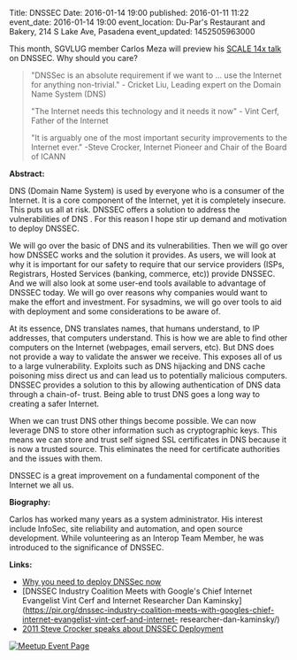 Title: DNSSEC
Date: 2016-01-14 19:00
published: 2016-01-11 11:22
event_date: 2016-01-14 19:00
event_location: Du-Par's Restaurant and Bakery, 214 S Lake Ave, Pasadena
event_updated: 1452505963000

This month, SGVLUG member Carlos Meza will preview his [SCALE 14x
talk](https://www.socallinuxexpo.org/scale/14x/presentations/dnssec) on DNSSEC.
Why should you care?

> "DNSSec is an absolute requirement if we want to ... use the Internet for anything non-trivial." - Cricket Liu, Leading expert on the Domain Name System (DNS)
>
> "The Internet needs this technology and it needs it now" - Vint Cerf, Father of the Internet
> 
> "It is arguably one of the most important security improvements to the Internet ever." -Steve Crocker, Internet Pioneer and Chair of the Board of ICANN

**Abstract:**
  
DNS (Domain Name System) is used by everyone who is a consumer of the Internet. It is a core component of the Internet, yet it is completely insecure. This puts us all at risk. DNSSEC offers a solution to address the vulnerabilities of DNS . For this reason I hope stir up demand and motivation to deploy DNSSEC.

We will go over the basic of DNS and its vulnerabilities. Then we will go over how DNSSEC works and the solution it provides. As users, we will look at why it is important for our safety to require that our service providers (ISPs, Registrars, Hosted Services (banking, commerce, etc)) provide DNSSEC. And we will also look at some user-end tools available to advantage of DNSSEC today.  We will go over reasons why companies would want to make the effort and investment. For sysadmins, we will go over tools to aid with deployment and some considerations  to be aware of.

At its essence, DNS translates names, that humans understand, to IP addresses, that computers understand. This is how we are able to find other computers on the Internet (webpages, email servers, etc). But DNS does not provide a way to validate the answer we receive. This exposes all of us to a large vulnerability. Exploits such as DNS hijacking and DNS cache poisoning miss direct us and can lead us to potentially malicious computers. DNSSEC provides a solution to this by allowing authentication of DNS data through a chain-of- trust. Being able to trust DNS goes a long way to creating a safer Internet.

When we can trust DNS other things become possible. We can now leverage DNS to store other information such as cryptographic keys. This means we can store and trust self signed SSL certificates in DNS because it is now a trusted source. This eliminates the need for certificate authorities and the issues with them.

DNSSEC is a great improvement on a fundamental component of the Internet we
all us.

**Biography:**

Carlos has worked many years as a system administrator. His interest include InfoSec, site reliability and automation, and open source development.  While volunteering as an Interop Team Member, he was introduced to the significance of DNSSEC.

**Links:**

* [Why you need to deploy DNSSec now](https://www.infoworld.com/article/2608759/security/security-why-you-need-to-deploy-dnssec-now.html)
* [DNSSEC Industry Coalition Meets with Google's Chief Internet Evangelist Vint Cerf and Internet Researcher Dan Kaminsky](https://pir.org/dnssec-industry-coalition-meets-with-googles-chief-internet-evangelist-vint-cerf-and-internet-
researcher-dan-kaminsky/)
* [2011 Steve Crocker speaks about DNSSEC Deployment](https://www.youtube.com/watch?v=YHVB4MjZdZ0)

[ ![Meetup Event Page]({filename}/images/meetup_logo_45.png) ](https://www.meetup.com/SGVTech/events/225815816/)
